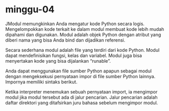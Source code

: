 # minggu-04

JModul memungkinkan Anda mengatur kode Python secara logis.
Mengelompokkan kode terkait ke dalam modul membuat kode lebih mudah dipahami dan digunakan. 
Modul adalah objek Python dengan atribut yang diberi nama yang bisa Anda bind dan dijadikan referensi.

Secara sederhana modul adalah file yang terdiri dari kode Python.
Modul dapat mendefinisikan fungsi, kelas dan variabel. Modul juga bisa menyertakan kode yang bisa dijalankan “runable”.

Anda dapat menggunakan file sumber Python apapun sebagai modul dengan mengeksekusi pernyataan impor di file sumber Python lainnya.
Impornya memiliki sintaks berikut.

Ketika interpreter menemukan sebuah pernyataan import, ia mengimpor modul jika modul tersebut ada di jalur pencarian.
Jalur pencarian adalah daftar direktori yang ditafsirkan juru bahasa sebelum mengimpor modul.
